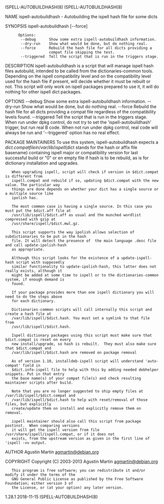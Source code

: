 ISPELL-AUTOBUILDHASH(8)                                                        ISPELL-AUTOBUILDHASH(8)

NAME
       ispell-autobuildhash - Autobuilding the ispell hash file for some dicts

SYNOPSIS
        ispell-autobuildhash [--force]

          Options:
           --debug      Show some extra ispell-autobuildhash information.
           --dry-run    Show what would be done, but do nothing real.
           --force      Rebuild the hash file for all dicts providing a
                        compat file skipping the test.
           --triggered  Tell the script that is run in the triggers stage.

DESCRIPTION
       ispell-autobuildhash is a script that will manage ispell hash files autobuild, intended to be
       called from the dictionaries-common tools.  Depending on the ispell compatibility level and on
       the compatibility level used for the hash file if present, will decide whether it must be
       rebuilt or not. This script will only work on ispell packages prepared to use it, it will do
       nothing for other ispell dict packages.

OPTIONS
        --debug      Show some extra ispell-autobuildhash information.
        --dry-run    Show what would be done, but do nothing real.
        --force      Rebuild the hash file for all dicts providing a compat
                     file regardless of the compatibility levels found.
        --triggered  Tell the script that is run in the triggers stage. When
                     run under dpkg control, do not try to set the
                     'ispell-autobuildhash' trigger, but run real
                     B<ispell-autobuildhash> code. When not run under dpkg
                     control, real code will always be run and '--triggered'
                     option has no real effect.

PACKAGE MAINTAINERS
       To use this system, ispell-autobuildhash expects a $dict.compat file in /var/lib/ispell ($dict
       stands for the hash or affix file basename) containing ispell major or compatibility version
       for last successful build or "0" or en empty file if hash is to be rebuild, as is for
       dictionary installation and upgrades.

       When upgrading ispell, script will check if version in $dict.compat is different from
       ispell.compat and rebuild if so, updating $dict.compat with the new value. The particular way
       things are done depends on whether your dict has a single source or a multiple source like
       ipolish has.

       The most common case is having a single source. In this case you must put the $dict.aff file at
       /usr/lib/ispell/$dict.aff as usual and the munched wordlist compressed with gzip at
       /usr/share/ispell/$dict.mwl.gz.

       This script supports the way ipolish allows selection of subdictionaries to be put in the hash
       file. It will detect the presence of  the main language .desc file and call update-ipolish-hash
       as appropriate.

       Although this script looks for the existence of a update-ispell-hash script with supposedly
       similar functionality to update-ipolish-hash, this latter does not really exists, although it
       might be added at some time to ispell or to the dictionaries-common system, if enough demand is
       found.

       If your package provides more than one ispell dictionary you will need to do the steps above
       for each dictionary.

       Dictionaries-common scripts will call internally this script and create a hash file at
       /var/lib/ispell/$dict.hash. You must set a symlink to that file from
       /usr/lib/ispell/$dict.hash.

       Ispell dictionary packages using this script must make sure that $dict.compat is reset on every
       new install/upgrade, so hash is rebuilt.  They must also make sure that $dict.compat and
       /var/lib/ispell/$dict.hash are removed on package removal

       As of version 1.10, installdeb-ispell script will understand 'auto-compat' field in
       $dict.info-ispell file to help with this by adding needed debhelper snippets. Put in that entry
       the base name(s) of your compat file(s) and check resulting maintainer scripts after build.

       Note that you are no longer suggested to ship empty files at /var/lib/ispell/$dict.compat and
       /var/lib/ispell/$dict.hash to help with reset/removal of those files, but explicitly
       create/update them on install and explicitly remove them on removal.

       ispell maintainer should also call this script from package postinst.  When comparing versions
       it will get the ispell version from file /usr/share/ispell/ispell.compat, or if it does not
       exists, from the upstream version as given in the first line of 'ispell -vv output.

AUTHOR
       Agustin Martin <agmartin@debian.org>

COPYRIGHT
       Copyright (C) 2003-2013 Agustin Martin <agmartin@debian.org>

       This program is free software; you can redistribute it and/or modify it under the terms of the
       GNU General Public License as published by the Free Software Foundation; either version 3 of
       the License, or (at your option) any later version.

1.28.1                                        2018-11-15                       ISPELL-AUTOBUILDHASH(8)
